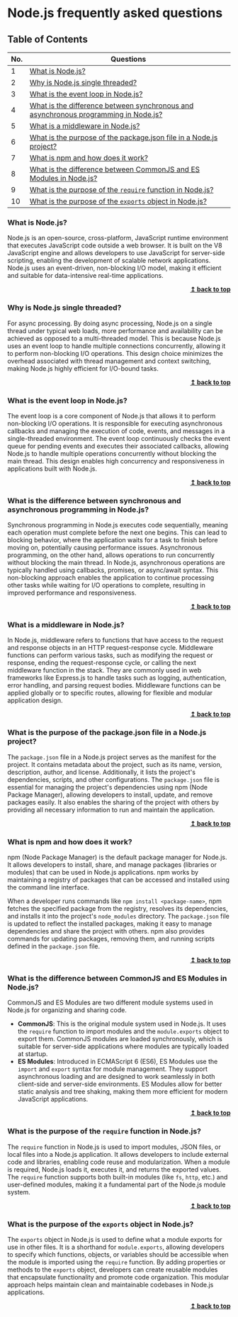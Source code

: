 # Node.js frequently asked questions

## Table of Contents

| No. | Questions |
| --- | --------- |
| 1   | [What is Node.js?](#what-is-nodejs) |
| 2   | [Why is Node.js single threaded?](#why-is-nodejs-single-threaded) |
| 3   | [What is the event loop in Node.js?](#what-is-the-event-loop-in-nodejs) |
| 4   | [What is the difference between synchronous and asynchronous programming in Node.js?](#what-is-the-difference-between-synchronous-and-asynchronous-programming-in-nodejs) |
| 5   | [What is a middleware in Node.js?](#what-is-a-middleware-in-nodejs) |
| 6   | [What is the purpose of the package.json file in a Node.js project?](#what-is-the-purpose-of-the-packagejson-file-in-a-nodejs-project) |
| 7   | [What is npm and how does it work?](#what-is-npm-and-how-does-it-work) |
| 8   | [What is the difference between CommonJS and ES Modules in Node.js?](#what-is-the-difference-between-commonjs-and-es-modules-in-nodejs) |
| 9   | [What is the purpose of the `require` function in Node.js?](#what-is-the-purpose-of-the-require-function-in-nodejs) |
| 10  | [What is the purpose of the `exports` object in Node.js?](#what-is-the-purpose-of-the-exports-object-in-nodejs) |

### What is Node.js?
Node.js is an open-source, cross-platform, JavaScript runtime environment that executes JavaScript code outside a web browser. It is built on the V8 JavaScript engine and allows developers to use JavaScript for server-side scripting, enabling the development of scalable network applications. Node.js uses an event-driven, non-blocking I/O model, making it efficient and suitable for data-intensive real-time applications.

<div align="right">
    <b><a href="#table-of-contents">↥ back to top</a></b>
</div>

### Why is Node.js single threaded?
For async processing. By doing async processing, Node.js on a single thread under typical web loads, more performance and availability can be achieved as opposed to a multi-threaded model. This is because Node.js uses an event loop to handle multiple connections concurrently, allowing it to perform non-blocking I/O operations. This design choice minimizes the overhead associated with thread management and context switching, making Node.js highly efficient for I/O-bound tasks.

<div align="right">
    <b><a href="#table-of-contents">↥ back to top</a></b>
</div>

### What is the event loop in Node.js?
The event loop is a core component of Node.js that allows it to perform non-blocking I/O operations. It is responsible for executing asynchronous callbacks and managing the execution of code, events, and messages in a single-threaded environment. The event loop continuously checks the event queue for pending events and executes their associated callbacks, allowing Node.js to handle multiple operations concurrently without blocking the main thread. This design enables high concurrency and responsiveness in applications built with Node.js.

<div align="right">
    <b><a href="#table-of-contents">↥ back to top</a></b>
</div>

### What is the difference between synchronous and asynchronous programming in Node.js?
Synchronous programming in Node.js executes code sequentially, meaning each operation must complete before the next one begins. This can lead to blocking behavior, where the application waits for a task to finish before moving on, potentially causing performance issues. Asynchronous programming, on the other hand, allows operations to run concurrently without blocking the main thread. In Node.js, asynchronous operations are typically handled using callbacks, promises, or async/await syntax. This non-blocking approach enables the application to continue processing other tasks while waiting for I/O operations to complete, resulting in improved performance and responsiveness.

<div align="right">
    <b><a href="#table-of-contents">↥ back to top</a></b>
</div>

### What is a middleware in Node.js?
In Node.js, middleware refers to functions that have access to the request and response objects in an HTTP request-response cycle. Middleware functions can perform various tasks, such as modifying the request or response, ending the request-response cycle, or calling the next middleware function in the stack. They are commonly used in web frameworks like Express.js to handle tasks such as logging, authentication, error handling, and parsing request bodies. Middleware functions can be applied globally or to specific routes, allowing for flexible and modular application design.

<div align="right">
    <b><a href="#table-of-contents">↥ back to top</a></b>
</div>

### What is the purpose of the package.json file in a Node.js project?
The `package.json` file in a Node.js project serves as the manifest for the project. It contains metadata about the project, such as its name, version, description, author, and license. Additionally, it lists the project's dependencies, scripts, and other configurations. The `package.json` file is essential for managing the project's dependencies using npm (Node Package Manager), allowing developers to install, update, and remove packages easily. It also enables the sharing of the project with others by providing all necessary information to run and maintain the application.

<div align="right">
    <b><a href="#table-of-contents">↥ back to top</a></b>
</div>

### What is npm and how does it work?
npm (Node Package Manager) is the default package manager for Node.js. It allows developers to install, share, and manage packages (libraries or modules) that can be used in Node.js applications. npm works by maintaining a registry of packages that can be accessed and installed using the command line interface.

When a developer runs commands like `npm install <package-name>`, npm fetches the specified package from the registry, resolves its dependencies, and installs it into the project's `node_modules` directory. The `package.json` file is updated to reflect the installed packages, making it easy to manage dependencies and share the project with others. npm also provides commands for updating packages, removing them, and running scripts defined in the `package.json` file.

<div align="right">
    <b><a href="#table-of-contents">↥ back to top</a></b>
</div>

### What is the difference between CommonJS and ES Modules in Node.js?
CommonJS and ES Modules are two different module systems used in Node.js for organizing and sharing code.
- **CommonJS**: This is the original module system used in Node.js. It uses the `require` function to import modules and the `module.exports` object to export them. CommonJS modules are loaded synchronously, which is suitable for server-side applications where modules are typically loaded at startup.
- **ES Modules**: Introduced in ECMAScript 6 (ES6), ES Modules use the `import` and `export` syntax for module management. They support asynchronous loading and are designed to work seamlessly in both client-side and server-side environments. ES Modules allow for better static analysis and tree shaking, making them more efficient for modern JavaScript applications.

<div align="right">
    <b><a href="#table-of-contents">↥ back to top</a></b>
</div>

### What is the purpose of the `require` function in Node.js?
The `require` function in Node.js is used to import modules, JSON files, or local files into a Node.js application. It allows developers to include external code and libraries, enabling code reuse and modularization. When a module is required, Node.js loads it, executes it, and returns the exported values. The `require` function supports both built-in modules (like `fs`, `http`, etc.) and user-defined modules, making it a fundamental part of the Node.js module system.

<div align="right">
    <b><a href="#table-of-contents">↥ back to top</a></b>
</div>

### What is the purpose of the `exports` object in Node.js?
The `exports` object in Node.js is used to define what a module exports for use in other files. It is a shorthand for `module.exports`, allowing developers to specify which functions, objects, or variables should be accessible when the module is imported using the `require` function. By adding properties or methods to the `exports` object, developers can create reusable modules that encapsulate functionality and promote code organization. This modular approach helps maintain clean and maintainable codebases in Node.js applications.

<div align="right">
    <b><a href="#table-of-contents">↥ back to top</a></b>
</div>